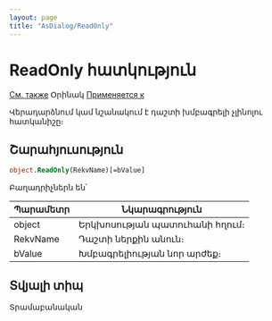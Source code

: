 ```yaml
---
layout: page
title: "AsDialog/ReadOnly"
---
```



# ReadOnly հատկություն

[См. также](../Asustpar.md) Օրինակ [Применяется к](../Asustpar.md)

Վերադարձնում կամ նշանակում է դաշտի խմբագրելի չլինոլու հատկանիշը։

## Շարահյուսություն

``` vb
object.ReadOnly(RekvName)[=bValue] 
```

Բաղադրիչներն են՝ 


| Պարամետր | Նկարագրություն |
|--|--|
| object | Երկխոսության պատուհանի հղում։ |
| RekvName | Դաշտի ներքին անուն։ |
| bValue | Խմբագրելիության նոր արժեք։ |


## Տվյալի տիպ

Տրամաբանական 
